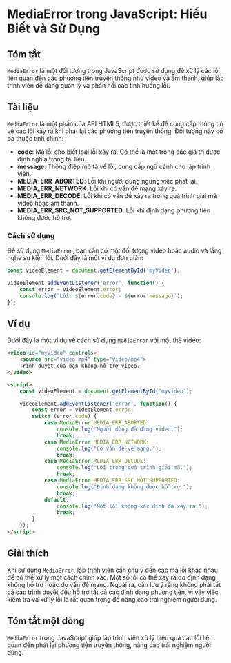 <!--
Meta Description: # MediaError trong JavaScript: Hiểu Biết và Sử Dụng ## Tóm tắt `MediaError` là một đối tượng trong JavaScript được sử dụng để xử lý các lỗi liên quan ...
Meta Keywords: lỗi, mediaerror, một, các, video
-->

# MediaError trong JavaScript: Hiểu Biết và Sử Dụng

## Tóm tắt
`MediaError` là một đối tượng trong JavaScript được sử dụng để xử lý các lỗi liên quan đến các phương tiện truyền thông như video và âm thanh, giúp lập trình viên dễ dàng quản lý và phản hồi các tình huống lỗi.

## Tài liệu
`MediaError` là một phần của API HTML5, được thiết kế để cung cấp thông tin về các lỗi xảy ra khi phát lại các phương tiện truyền thông. Đối tượng này có ba thuộc tính chính:

- **code**: Mã lỗi cho biết loại lỗi xảy ra. Có thể là một trong các giá trị được định nghĩa trong tài liệu.
- **message**: Thông điệp mô tả về lỗi, cung cấp ngữ cảnh cho lập trình viên.
- **MEDIA_ERR_ABORTED**: Lỗi khi người dùng ngừng việc phát lại.
- **MEDIA_ERR_NETWORK**: Lỗi khi có vấn đề mạng xảy ra.
- **MEDIA_ERR_DECODE**: Lỗi khi có vấn đề xảy ra trong quá trình giải mã video hoặc âm thanh.
- **MEDIA_ERR_SRC_NOT_SUPPORTED**: Lỗi khi định dạng phương tiện không được hỗ trợ.

### Cách sử dụng
Để sử dụng `MediaError`, bạn cần có một đối tượng video hoặc audio và lắng nghe sự kiện lỗi. Dưới đây là một ví dụ đơn giản:

```javascript
const videoElement = document.getElementById('myVideo');

videoElement.addEventListener('error', function() {
    const error = videoElement.error;
    console.log(`Lỗi: ${error.code} - ${error.message}`);
});
```

## Ví dụ
Dưới đây là một ví dụ về cách sử dụng `MediaError` với một thẻ video:

```html
<video id="myVideo" controls>
    <source src="video.mp4" type="video/mp4">
    Trình duyệt của bạn không hỗ trợ video.
</video>

<script>
    const videoElement = document.getElementById('myVideo');

    videoElement.addEventListener('error', function() {
        const error = videoElement.error;
        switch (error.code) {
            case MediaError.MEDIA_ERR_ABORTED:
                console.log("Người dùng đã dừng video.");
                break;
            case MediaError.MEDIA_ERR_NETWORK:
                console.log("Có vấn đề về mạng.");
                break;
            case MediaError.MEDIA_ERR_DECODE:
                console.log("Lỗi trong quá trình giải mã.");
                break;
            case MediaError.MEDIA_ERR_SRC_NOT_SUPPORTED:
                console.log("Định dạng không được hỗ trợ.");
                break;
            default:
                console.log("Một lỗi không xác định đã xảy ra.");
                break;
        }
    });
</script>
```

## Giải thích
Khi sử dụng `MediaError`, lập trình viên cần chú ý đến các mã lỗi khác nhau để có thể xử lý một cách chính xác. Một số lỗi có thể xảy ra do định dạng không hỗ trợ hoặc do vấn đề mạng. Ngoài ra, cần lưu ý rằng không phải tất cả các trình duyệt đều hỗ trợ tất cả các định dạng phương tiện, vì vậy việc kiểm tra và xử lý lỗi là rất quan trọng để nâng cao trải nghiệm người dùng.

## Tóm tắt một dòng
`MediaError` trong JavaScript giúp lập trình viên xử lý hiệu quả các lỗi liên quan đến phát lại phương tiện truyền thông, nâng cao trải nghiệm người dùng.
